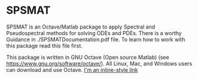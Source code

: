 # SPSMAT
SPSMAT is an Octave/Matlab package to apply Spectral and Pseudospectral methods for solving ODEs and PDEs.
There is a worthy Guidance in ./SPSMATDocumentation.pdf file. To learn how to work with this package read this file first. 


This package is written in GNU Octave (Open source Matlab) (see https://www.gnu.org/software/octave/).
All Linux, Mac, and Windows users can download and use Octave. [I'm an inline-style link](https://www.google.com)

